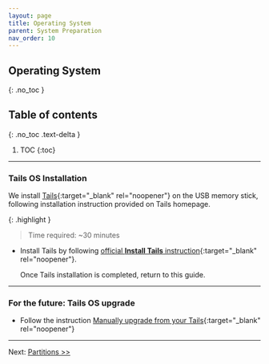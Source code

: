```yaml
---
layout: page
title: Operating System
parent: System Preparation
nav_order: 10
---
```



## Operating System
{: .no_toc }

## Table of contents
{: .no_toc .text-delta }

1. TOC
{:toc}

---
### Tails OS Installation

We install [Tails](https://tails.boum.org){:target="_blank" rel="noopener"} on the USB memory stick, following installation instruction provided on Tails homepage.

{: .highlight }
> Time required: ~30 minutes


* Install Tails by following [official **Install Tails** instruction](https://tails.boum.org/install/index.en.html){:target="_blank" rel="noopener"}.

  Once Tails installation is completed, return to this guide.

---
### For the future: Tails OS upgrade

* Follow the instruction [Manually upgrade from your Tails](https://tails.boum.org/upgrade/tails/index.en.html){:target="_blank" rel="noopener"}

---
Next: [Partitions >>](partitions.html) 